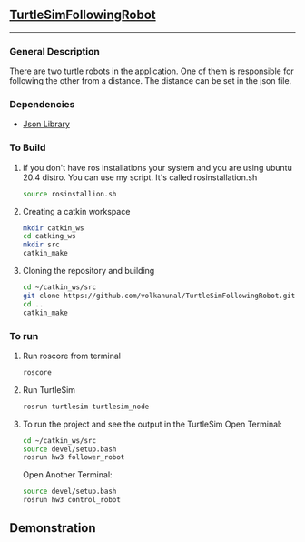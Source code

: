 ## <u>TurtleSimFollowingRobot </u>
-----------

### General Description
There are two turtle robots in the application. One of them is responsible for following the other from a distance. The distance can be set in the json file.

### Dependencies
- [Json Library](https://github.com/eteran/cpp-json)
### To Build
1. if you don't have ros installations your system and you are using ubuntu 20.4 distro. You can use my script. It's called rosinstallation.sh
    ```bash
    source rosinstallion.sh
    ```
2. Creating a catkin workspace
    ```bash
    mkdir catkin_ws
    cd catking_ws
    mkdir src
    catkin_make
    ```
3. Cloning the repository and building
    ```bash
    cd ~/catkin_ws/src
    git clone https://github.com/volkanunal/TurtleSimFollowingRobot.git
    cd ..
    catkin_make
    ```

### To run
1. Run roscore from terminal
    ```bash
    roscore
    ```
2. Run TurtleSim 
    ```bash
    rosrun turtlesim turtlesim_node
    ```
3. To run the project and see the output in the TurtleSim
    Open Terminal:
    ```bash
    cd ~/catkin_ws/src
    source devel/setup.bash
    rosrun hw3 follower_robot
    ```
    Open Another Terminal:
    ```bash
    source devel/setup.bash
    rosrun hw3 control_robot
    ```

## Demonstration

    

      
    
